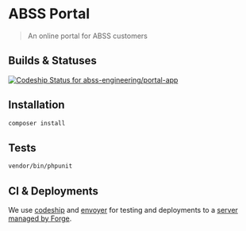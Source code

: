 # ABSS Portal
> An online portal for ABSS customers

## Builds & Statuses
[ ![Codeship Status for abss-engineering/portal-app](https://app.codeship.com/projects/2c0c5170-a9ba-0136-ea94-5efb6fdf0165/status?branch=master)](https://app.codeship.com/projects/308905)


## Installation

```sh
composer install
```

## Tests

```sh
vendor/bin/phpunit
```


## CI & Deployments

We use [codeship](https://app.codeship.com/projects/308905) and [envoyer](https://envoyer.io/projects/41669) for testing and deployments to a [server managed by Forge](https://forge.laravel.com/servers/252727).
